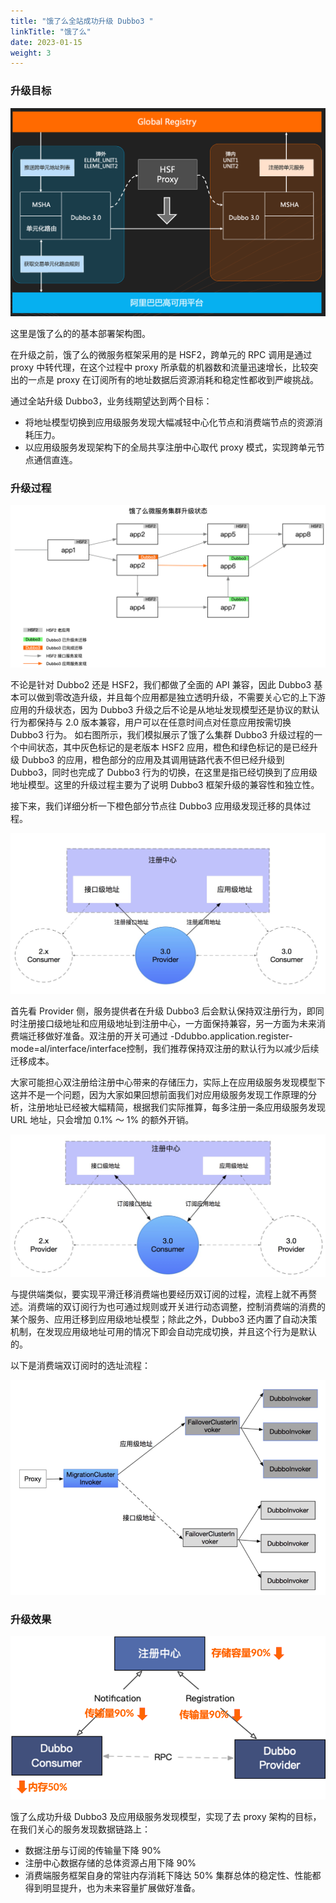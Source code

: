 ```yaml
---
title: "饿了么全站成功升级 Dubbo3 "
linkTitle: "饿了么"
date: 2023-01-15
weight: 3
---
```

### 升级目标
![elem-arc](/imgs/user/eleme/elem-arc.png)

这里是饿了么的的基本部署架构图。

在升级之前，饿了么的微服务框架采用的是 HSF2，跨单元的 RPC 调用是通过 proxy 中转代理，在这个过程中 proxy 所承载的机器数和流量迅速增长，比较突出的一点是 proxy 在订阅所有的地址数据后资源消耗和稳定性都收到严峻挑战。

通过全站升级 Dubbo3，业务线期望达到两个目标：
* 将地址模型切换到应用级服务发现大幅减轻中心化节点和消费端节点的资源消耗压力。
* 以应用级服务发现架构下的全局共享注册中心取代 proxy 模式，实现跨单元节点通信直连。


### 升级过程
![eleme-upgrade1](/imgs/user/eleme/elem-upgrade1.png)

不论是针对 Dubbo2 还是 HSF2，我们都做了全面的 API 兼容，因此 Dubbo3 基本可以做到零改造升级，并且每个应用都是独立透明升级，不需要关心它的上下游应用的升级状态，因为 Dubbo3 升级之后不论是从地址发现模型还是协议的默认行为都保持与 2.0 版本兼容，用户可以在任意时间点对任意应用按需切换 Dubbo3 行为。
如右图所示，我们模拟展示了饿了么集群 Dubbo3 升级过程的一个中间状态，其中灰色标记的是老版本 HSF2 应用，橙色和绿色标记的是已经升级 Dubbo3 的应用，橙色部分的应用及其调用链路代表不但已经升级到 Dubbo3，同时也完成了 Dubbo3 行为的切换，在这里是指已经切换到了应用级地址模型。这里的升级过程主要为了说明 Dubbo3 框架升级的兼容性和独立性。

接下来，我们详细分析一下橙色部分节点往 Dubbo3 应用级发现迁移的具体过程。

![elem-upgrade-provider](/imgs/user/eleme/elem-upgrade-provider.png)

首先看 Provider 侧，服务提供者在升级 Dubbo3 后会默认保持双注册行为，即同时注册接口级地址和应用级地址到注册中心，一方面保持兼容，另一方面为未来消费端迁移做好准备。双注册的开关可通过 -Ddubbo.application.register-mode=al/interface/interface控制，我们推荐保持双注册的默认行为以减少后续迁移成本。

大家可能担心双注册给注册中心带来的存储压力，实际上在应用级服务发现模型下这并不是一个问题，因为大家如果回想前面我们对应用级服务发现工作原理的分析，注册地址已经被大幅精简，根据我们实际推算，每多注册一条应用级服务发现 URL 地址，只会增加 0.1% ～ 1% 的额外开销。

![elem-upgrade-consumer](/imgs/user/eleme/elem-upgrade-consumer.png)

与提供端类似，要实现平滑迁移消费端也要经历双订阅的过程，流程上就不再赘述。消费端的双订阅行为也可通过规则或开关进行动态调整，控制消费端的消费的某个服务、应用迁移到应用级地址模型；除此之外，Dubbo3 还内置了自动决策机制，在发现应用级地址可用的情况下即会自动完成切换，并且这个行为是默认的。

以下是消费端双订阅时的选址流程：

![elem-upgrade-consumer1](/imgs/user/eleme/elem-upgrade-consumer1.png)

### 升级效果

![elem-result](/imgs/user/eleme/elem-result.png)

饿了么成功升级 Dubbo3 及应用级服务发现模型，实现了去 proxy 架构的目标，在我们关心的服务发现数据链路上：
* 数据注册与订阅的传输量下降 90%
* 注册中心数据存储的总体资源占用下降 90%
* 消费端服务框架自身的常驻内存消耗下降达 50%
集群总体的稳定性、性能都得到明显提升，也为未来容量扩展做好准备。







